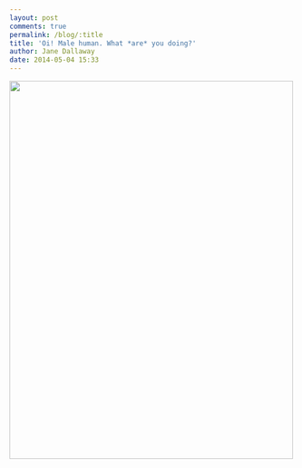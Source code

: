 ```yaml
---
layout: post
comments: true
permalink: /blog/:title
title: 'Oi! Male human. What *are* you doing?'
author: Jane Dallaway
date: 2014-05-04 15:33
---
```


<div><a href="//static.skitters.dallaway.com/tp_IMG_20140504_120858.jpg"><img src="//static.skitters.dallaway.com/tp_thumb_IMG_20140504_120858.jpg" width="500" height="667"/></a></div>


  
      
